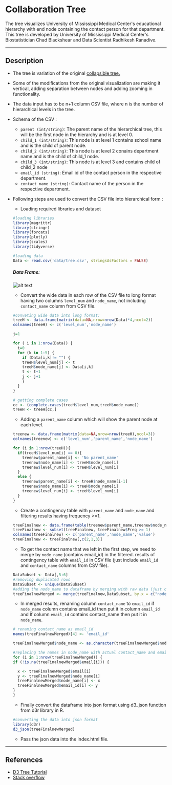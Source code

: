 # Collaboration Tree

The tree visualizes University of Mississippi Medical Center's educational hierarchy with end node containing the contact person for that department. 
This tree is developed by University of Mississippi Medical Center's Biostatistician Chad Blackshear and Data Scientist Radhikesh Ranadive.

------

## Description
-   The tree is variation of the original [collapsible tree.][]

-   Some of the modifications from the original visualization are making it vertical, adding separation between nodes and adding             zooming in functionality.

-   The data input has to be n+1 column CSV file, where n is the number of hierarchical levels in the tree.

-   Schema of the CSV :
    -   `parent (int/string)`: The parent name of the hierarchical tree, this will be the first node in the hierarchy and is at level 0.
    -   `child_1 (int/string)`: This node is at level 1 contains school name and is the child of parent node.
    -   `child_2 (int/string)`: This node is at level 2 conains department name and is the child of child_1 node.
    -   `child_3 (int/string)`: This node is at level 3 and contains child of child_2 node
    -   `email_id (string)`: Email id of the contact person in the respective department.
    -   `contact_name (string)`: Contact name of the person in the respective department.

-   Following steps are used to convert the CSV file into hierarchical form :
    - Loading required libraries and dataset
    
    ```R
    #loading libraries
    library(magrittr)
    library(stringr)
    library(forcats)
    library(plotly)
    library(scales)
    library(tidyverse)
    
    #loading data
    Data <- read.csv('data/tree.csv', stringsAsFactors = FALSE)
    ```
	##### Data Frame: 
    ![alt text](https://github.com/radhikesh/CollaborationTree/blob/master/images/dataframe.PNG)
    - Convert the wide data in each row of the CSV file to long format having two columns `level_num` and `node_name`, not including           `contact_name` column from CSV file.
    
    ```R
    #conveting wide data into long format:
    treeH <- data.frame(matrix(data=NA,nrow=nrow(Data)*4,ncol=2))
    colnames(treeH) <- c('level_num','node_name')

    j=1

    for ( i in 1:nrow(Data)) {
      t=0
      for (k in 1:5) {
        if (Data[i,k]!= "") {
        treeH$level_num[j] <- t 
        treeH$node_name[j] <- Data[i,k]
        t <- t+1
        j <- j+1
        }
      }
    }

    # getting complete cases
    cc <- (complete.cases(treeH$level_num,treeH$node_name))
    treeH <- treeH[cc,]
    ```
    
    - Adding a `parent_name` column which will show the parent node at each level.
    
    ```R
    treenew <- data.frame(matrix(data=NA,nrow=nrow(treeH),ncol=3))
    colnames(treenew) <- c('level_num','parent_name','node_name')

    for (i in 1:nrow(treeH)){
      if(treeH$level_num[i] == 0){
        treenew$parent_name[i] <- 'No parent_name'
        treenew$node_name[i] <- treeH$node_name[i]
        treenew$level_num[i] <- treeH$level_num[i]
      }
      else {
        treenew$parent_name[i] <- treeH$node_name[i-1]
        treenew$node_name[i] <- treeH$node_name[i]
        treenew$level_num[i] <- treeH$level_num[i]
      }
    }
    ```
    
    - Create a contingency table with `parent_name` and `node_name` and filtering results having frequency >=1.
    
    ```R
    treeFinalnew <- data.frame(table(treenew$parent_name,treenew$node_name))
    treeFinalnew <- subset(treeFinalnew, treeFinalnew$Freq >= 1)
    colnames(treeFinalnew) <- c('parent_name','node_name','value')
    treeFinalnew <- treeFinalnew[,c(2,1,3)]
    ```
    
    - To get the contact name that we left in the first step, we need to merge by `node_name` (contains email_id) in the filtered.             results of contingency table with `email_id` in CSV file (just include `email_id` and `contact_name` columns from CSV file).
    
    ```R
    DataSubset <- Data[,5:6]
    #removing duplicated rows
    DataSubset <- unique(DataSubset)
    #adding the node_name to dataframe by merging with raw data (just cols email_id and conatact_name) by email_id and node_name
    treeFinalnewMerged <- merge(treeFinalnew,DataSubset, by.x = c("node_name"), by.y = c("email_id"), all.x = T)
    ```
    
    - In merged results, renaming column `contact_name` to `email_id` if `node_name` column contains email_id then put it in column           `email_id` and If column `email_id` contains contact_name then put it in `node_name`.
    
    ```R
    # renaming contact_name as email_id
    names(treeFinalnewMerged)[4] <- 'email_id'

    treeFinalnewMerged$node_name <- as.character(treeFinalnewMerged$node_name)

    #replacing the names in node_name with actual contact_name and email in email_id with actual email
    for (i in 1:nrow(treeFinalnewMerged)) {
    if (!is.na(treeFinalnewMerged$email[i])) {

      x <- treeFinalnewMerged$email[i]
      y <- treeFinalnewMerged$node_name[i]
      treeFinalnewMerged$node_name[i] <- x
      treeFinalnewMerged$email_id[i] <- y
    }
    }
    ```
    
    - Finally convert the dataframe into json format using d3_json function from d3r library in R. 
    
    ```R
    #converting the data into json format
    library(d3r)
    d3_json(treeFinalnewMerged)
    ```
    
    - Pass the json data into the index.html file.
------

## References
-  [D3 Tree Tutorial][]
-  [Stack overflow][]
    
<!-- external links -->
[collapsible tree.]:https://bl.ocks.org/mbostock/4339083
[D3 Tree Tutorial]: http://www.d3noob.org/2014/01/tree-diagrams-in-d3js_11.html
[Stack overflow]: https://stackoverflow.com/questions/17558649/d3-tree-layout-separation-between-nodes-using-nodesize

